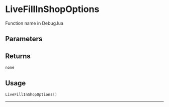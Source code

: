 # LiveFillInShopOptions
Function name in Debug.lua
## Parameters

## Returns
`none`
## Usage
```lua
LiveFillInShopOptions()
```
---
